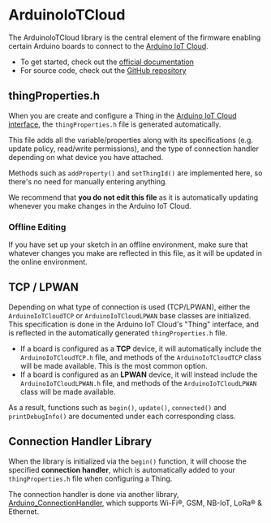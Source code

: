 # ArduinoIoTCloud

The ArduinoIoTCloud library is the central element of the firmware enabling certain Arduino boards to connect to the [Arduino IoT Cloud](https://create.arduino.cc/iot/).

- To get started, check out the [official documentation](https://docs.arduino.cc/arduino-cloud/)
- For source code, check out the [GitHub repository](https://github.com/arduino-libraries/ArduinoIoTCloud)

## thingProperties.h

When you are create and configure a Thing in the [Arduino IoT Cloud interface](https://create.arduino.cc/iot/), the `thingProperties.h` file is generated automatically. 

This file adds all the variable/properties along with its specifications (e.g. update policy, read/write permissions), and the type of connection handler depending on what device you have attached.

Methods such as `addProperty()` and `setThingId()` are implemented here, so there's no need for manually entering anything.

We recommend that **you do not edit this file** as it is automatically updating whenever you make changes in the Arduino IoT Cloud.

### Offline Editing

If you have set up your sketch in an offline environment, make sure that whatever changes you make are reflected in this file, as it will be updated in the online environment.

## TCP / LPWAN

Depending on what type of connection is used (TCP/LPWAN), either the `ArduinoIoTCloudTCP` or `ArduinoIoTCloudLPWAN` base classes are initialized. This specification is done in the Arduino IoT Cloud's "Thing" interface, and is reflected in the automatically generated `thingProperties.h` file.

- If a board is configured as a **TCP** device, it will automatically include the `ArduinoIoTCloudTCP.h` file, and methods of the `ArduinoIoTCloudTCP` class will be made available. This is the most common option.
- If a board is configured as an **LPWAN** device, it will instead include the `ArduinoIoTCloudLPWAN.h` file, and methods of the `ArduinoIoTCloudLPWAN` class will be made available. 

As a result, functions such as `begin()`, `update()`, `connected()` and `printDebugInfo()` are documented under each corresponding class.

## Connection Handler Library

When the library is initialized via the `begin()` function, it will choose the specified **connection handler**, which is automatically added to your `thingProperties.h` file when configuring a Thing.

The connection handler is done via another library, [Arduino_ConnectionHandler](https://github.com/arduino-libraries/Arduino_ConnectionHandler), which supports Wi-Fi®, GSM, NB-IoT, LoRa® & Ethernet.

